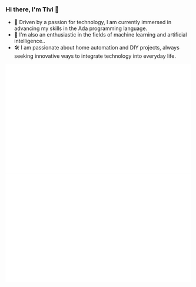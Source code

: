 ### Hi there, I'm Tivi 👋
- 🌱 Driven by a passion for technology, I am currently immersed in advancing my skills in the Ada programming language. 
- :eyes: I'm also an enthusiastic in the fields of machine learning and artificial intelligence..
- 🛠️ I am passionate about home automation and DIY projects, always seeking innovative ways to integrate technology into everyday life.

![](https://raw.githubusercontent.com/ktivadar/github-stats/master/generated/overview.svg#gh-light-mode-only)
![](https://raw.githubusercontent.com/ktivadar/github-stats/master/generated/languages.svg#gh-light-mode-only)

<!--
**ktivadar/ktivadar** is a ✨ _special_ ✨ repository because its `README.md` (this file) appears on your GitHub profile.

Here are some ideas to get you started:

- 🔭 I’m currently working on my startup business and writing my final thesis about it.
- 👯 I’m looking to collaborate on ...
- 🤔 I’m looking for help with ...
- 💬 Ask me about ...
- 📫 How to reach me: ...
- 😄 Pronouns: ...
- ⚡ Fun fact: ...
-->
